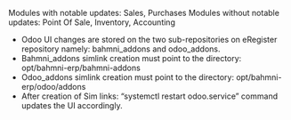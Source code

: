 
Modules with notable updates: Sales, Purchases 
Modules without notable updates: Point Of Sale, Inventory, Accounting

-	Odoo UI changes are stored on the two sub-repositories on eRegister repository namely: bahmni_addons and odoo_addons.
-	Bahmni_addons simlink creation must point to the directory: opt/bahmni-erp/bahmni-addons
-	Odoo_addons simlink creation must point to the directory: opt/bahmni-erp/odoo/addons
-	After creation of Sim links: “systemctl restart odoo.service” command updates the UI accordingly.


